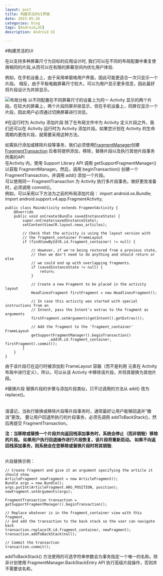 ```yaml
---
layout: post
title: 构建灵活的UI界面
date: 2015-05-26
categories: blog
tags: [Android,UI]
description: Android UI

---
```

#构建灵活的UI

在以支持多种屏幕尺寸为目标的应用设计时, 我们可以在不同的布局配置中重复使用相同的片段,从而可以在有限的屏幕空间内优化用户体验.<br>

例如，在手机设备上，由于采用单窗格用户界面，因此可能更适合一次只显示一个片段。 相反，由于平板电脑屏幕尺寸较大，可以为用户显示更多信息，因此最好将片段设计为并排显示。<br>

![布局分格](../../../../img/fragments.png)
 以不同配置在不同屏幕尺寸的设备上为同一 Activity 显示的两个片段。在较大的屏幕上，两个片段同屏并排显示，但在手机设备上，同屏仅显示一个片段，因此用户必须通过切换屏幕进行浏览。<br>



 #在运行时为 Activity 添加片段
 除了在布局文件中为 Activity 定义片段之外，我们还可以在 Activity 运行时为 Activity 添加片段。如果您计划在 Activity 的生命周期内更改片段，就需要采用这种方法。
 <br>

如需执行添加或移除片段等事务，我们必须使用<a href="https://developer.android.com/reference/android/support/v4/app/FragmentManager.html">FragmentManager</a>创建<a href="https://developer.android.com/reference/android/support/v4/app/FragmentTransaction.html">FragmentTransaction</a>
后者将提供添加，移除，替换片段以及执行其他片段事务所需的API
<br>
在Activity 内，使用 Support Library API 调用 getSupportFragmentManager() 以获取 FragmentManager。然后，调用 beginTransaction() 创建一个 FragmentTransaction，并调用 add() 添加一个片段。
<br>
可以使用同一 FragmentTransaction 为 Activity 执行多片段事务。做好更改准备时，必须调用 commit()。
<br>
例如，可以采用以下方法为之前的布局添加片段：
    import android.os.Bundle;
    import android.support.v4.app.FragmentActivity;

    public class MainActivity extends FragmentActivity {
        @Override
        public void onCreate(Bundle savedInstanceState) {
            super.onCreate(savedInstanceState);
            setContentView(R.layout.news_articles);

            // Check that the activity is using the layout version with
            // the fragment_container FrameLayout
            if (findViewById(R.id.fragment_container) != null) {

                // However, if we're being restored from a previous state,
                // then we don't need to do anything and should return or else
                // we could end up with overlapping fragments.
                if (savedInstanceState != null) {
                    return;
                }

                // Create a new Fragment to be placed in the activity layout
                HeadlinesFragment firstFragment = new HeadlinesFragment();

                // In case this activity was started with special instructions from an
                // Intent, pass the Intent's extras to the fragment as arguments
                firstFragment.setArguments(getIntent().getExtras());

                // Add the fragment to the 'fragment_container' FrameLayout
                getSupportFragmentManager().beginTransaction()
                        .add(R.id.fragment_container, firstFragment).commit();
            }
        }
    }
由于该片段已在运行时被添加到 FrameLayout 容器（而不是利用 <fragment> 元素在 Activity 布局中进行定义），所以，可以从该 Activity 中移除该片段，并将其替换为其他片段。

#替换片段
替换片段的步骤与添加片段类似，只不过调用的方法从 add() 改为 replace()。<br><br><br>
请谨记，当执行替换或移除片段等片段事务时，通常最好让用户能够回退并“撤消”更改。 要让用户回退所执行的片段事务，必须先调用 addToBackStack()，然后再提交 FragmentTransaction。<br>

**注：当移除或替换一个片段并向返回栈添加事务时，系统会停止（而非销毁）移除的片段。 如果用户执行回退操作进行片段恢复，该片段将重新启动。 如果不向返回栈添加事务，则系统会在您移除或替换片段时将其销毁.**

<br>
片段替换示例：<br>

    // Create fragment and give it an argument specifying the article it should show
    ArticleFragment newFragment = new ArticleFragment();
    Bundle args = new Bundle();
    args.putInt(ArticleFragment.ARG_POSITION, position);
    newFragment.setArguments(args);

    FragmentTransaction transaction = getSupportFragmentManager().beginTransaction();

    // Replace whatever is in the fragment_container view with this fragment,
    // and add the transaction to the back stack so the user can navigate back
    transaction.replace(R.id.fragment_container, newFragment);
    transaction.addToBackStack(null);

    // Commit the transaction
    transaction.commit();

addToBackStack() 方法使用的可选字符串参数会为事务指定一个唯一的名称。除非计划使用 FragmentManager.BackStackEntry API 执行高级片段操作，否则并不需要该名称。